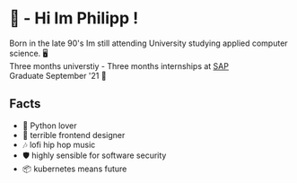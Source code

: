 # 👋 - Hi Im Philipp !

Born in the late 90's Im still attending University studying applied computer science. 🖥️<br>
Three months universtiy - Three months internships at [SAP](https://github.com/SAP)<br>
Graduate September '21 🎉

## Facts
- 🐍 Python lover
- 🤮 terrible frontend designer
- 🎶 lofi hip hop music
- 🛡️ highly sensible for software security
- 📦 kubernetes means future
